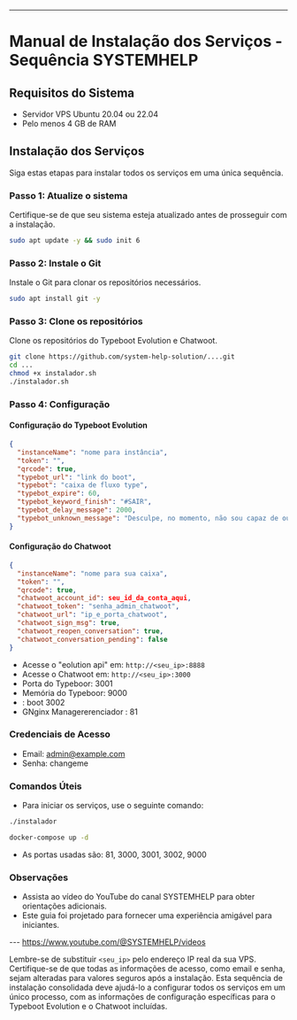 
---

# Manual de Instalação dos Serviços - Sequência SYSTEMHELP

## Requisitos do Sistema

- Servidor VPS Ubuntu 20.04 ou 22.04
- Pelo menos 4 GB de RAM

## Instalação dos Serviços

Siga estas etapas para instalar todos os serviços em uma única sequência.

### Passo 1: Atualize o sistema

Certifique-se de que seu sistema esteja atualizado antes de prosseguir com a instalação.

```bash
sudo apt update -y && sudo init 6
```

### Passo 2: Instale o Git

Instale o Git para clonar os repositórios necessários.

```bash
sudo apt install git -y
```

### Passo 3: Clone os repositórios

Clone os repositórios do Typeboot Evolution e Chatwoot.

```bash
git clone https://github.com/system-help-solution/....git
cd ...
chmod +x instalador.sh
./instalador.sh
```

### Passo 4: Configuração

#### Configuração do Typeboot Evolution

```json
{
  "instanceName": "nome para instância",
  "token": "",
  "qrcode": true,
  "typebot_url": "link do boot",
  "typebot": "caixa de fluxo type",
  "typebot_expire": 60,
  "typebot_keyword_finish": "#SAIR",
  "typebot_delay_message": 2000,
  "typebot_unknown_message": "Desculpe, no momento, não sou capaz de ouvir ou ver imagens, 🤖 e não posso enviar áudio ou imagens."
}
```

#### Configuração do Chatwoot

```json
{
  "instanceName": "nome para sua caixa",
  "token": "",
  "qrcode": true,
  "chatwoot_account_id": seu_id_da_conta_aqui,
  "chatwoot_token": "senha_admin_chatwoot",
  "chatwoot_url": "ip_e_porta_chatwoot",
  "chatwoot_sign_msg": true,
  "chatwoot_reopen_conversation": true,
  "chatwoot_conversation_pending": false
}
```

- Acesse o "eolution api" em: `http://<seu_ip>:8888`
- Acesse o Chatwoot em: `http://<seu_ip>:3000`
- Porta do Typeboor: 3001
- Memória do Typeboor: 9000
- : boot 3002
- GNginx Managererenciador : 81

### Credenciais de Acesso

- Email: admin@example.com
- Senha: changeme

### Comandos Úteis

- Para iniciar os serviços, use o seguinte comando:

```bash
./instalador

docker-compose up -d
```

- As portas usadas são: 81, 3000, 3001, 3002, 9000

### Observações

- Assista ao vídeo do YouTube do canal SYSTEMHELP para obter orientações adicionais.
- Este guia foi projetado para fornecer uma experiência amigável para iniciantes.

--- https://www.youtube.com/@SYSTEMHELP/videos

Lembre-se de substituir `<seu_ip>` pelo endereço IP real da sua VPS. Certifique-se de que todas as informações de acesso, como email e senha, sejam alteradas para valores seguros após a instalação. Esta sequência de instalação consolidada deve ajudá-lo a configurar todos os serviços em um único processo, com as informações de configuração específicas para o Typeboot Evolution e o Chatwoot incluídas.
